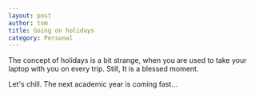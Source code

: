 ```yaml
---
layout: post
author: tom
title: Going on holidays
category: Personal
---
```


The concept of holidays is a bit strange, when you are used to take your laptop with you on every trip. Still, It is a blessed moment.

Let's chill. The next academic year is coming fast...